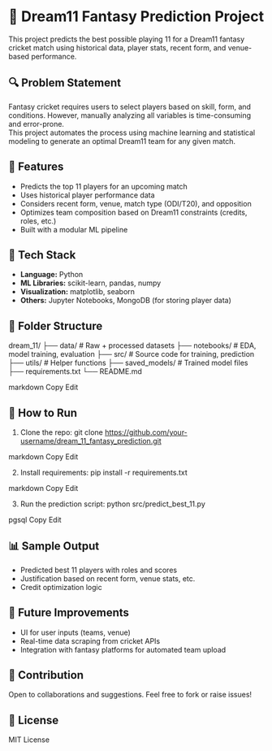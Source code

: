 # 🏏 Dream11 Fantasy Prediction Project

This project predicts the best possible playing 11 for a Dream11 fantasy cricket match using historical data, player stats, recent form, and venue-based performance.

## 🔍 Problem Statement

Fantasy cricket requires users to select players based on skill, form, and conditions. However, manually analyzing all variables is time-consuming and error-prone.  
This project automates the process using machine learning and statistical modeling to generate an optimal Dream11 team for any given match.

## 🚀 Features

- Predicts the top 11 players for an upcoming match
- Uses historical player performance data
- Considers recent form, venue, match type (ODI/T20), and opposition
- Optimizes team composition based on Dream11 constraints (credits, roles, etc.)
- Built with a modular ML pipeline

## 🧠 Tech Stack

- **Language:** Python  
- **ML Libraries:** scikit-learn, pandas, numpy  
- **Visualization:** matplotlib, seaborn  
- **Others:** Jupyter Notebooks, MongoDB (for storing player data)

## 📁 Folder Structure

dream_11/
├── data/ # Raw + processed datasets
├── notebooks/ # EDA, model training, evaluation
├── src/ # Source code for training, prediction
├── utils/ # Helper functions
├── saved_models/ # Trained model files
├── requirements.txt
└── README.md

markdown
Copy
Edit

## 🧪 How to Run

1. Clone the repo:
git clone https://github.com/your-username/dream_11_fantasy_prediction.git

markdown
Copy
Edit

2. Install requirements:
pip install -r requirements.txt

markdown
Copy
Edit

3. Run the prediction script:
python src/predict_best_11.py

pgsql
Copy
Edit

## 📊 Sample Output

- Predicted best 11 players with roles and scores
- Justification based on recent form, venue stats, etc.
- Credit optimization logic

## 📌 Future Improvements

- UI for user inputs (teams, venue)
- Real-time data scraping from cricket APIs
- Integration with fantasy platforms for automated team upload

## 🤝 Contribution

Open to collaborations and suggestions. Feel free to fork or raise issues!

## 📜 License

MIT License